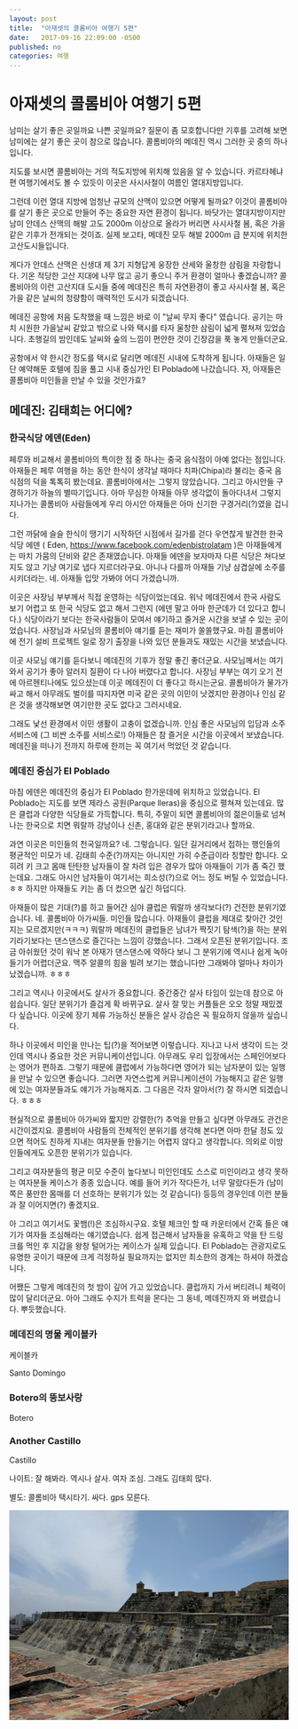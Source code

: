 ```yaml
---
layout: post
title:  "아재셋의 콜롬비아 여행기 5편"
date:   2017-09-16 22:09:00 -0500
published: no
categories: 여행
---
```


# 아재셋의 콜롬비아 여행기 5편

남미는 살기 좋은 곳일까요 나쁜 곳일까요? 질문이 좀 모호합니다만 기후를 고려해
보면 남미에는 살기 좋은 곳이 참으로 많습니다. 콜롬비아의 메데진 역시 그러한 곳
중의 하나입니다.

지도를 보시면 콜롬비아는 거의 적도지방에 위치해 있음을 알 수 있습니다.
카르타헤냐 편 여행기에서도 볼 수 있듯이 이곳은 사시사철이 여름인 열대지방입니다. 

그런데 이런 열대 지방에 엄청난 규모의 산맥이 있으면 어떻게 될까요? 이것이
콜롬비아를 살기 좋은 곳으로 만들어 주는 중요한 자연 환경이 됩니다.  바닷가는
열대지방이지만 남미 안데스 산맥의 해발 고도 2000m 이상으로 올라가 버리면
사시사철 봄, 혹은 가을 같은 기후가 전개되는 것이죠. 실제 보고타, 메데진 모두
해발 2000m 급 분지에 위치한 고산도시들입니다.

게다가 안데스 산맥은 신생대 제 3기 지형답게 웅장한 산세와 울창한 삼림을
자랑합니다. 기온 적당한 고산 지대에 나무 많고 공기 좋으니 주거 환경이 얼마나
좋겠습니까? 콜롬비아의 이런 고산지대 도시들 중에 메데진은 특히 자연환경이
좋고 사시사철 봄, 혹은 가을 같은 날씨의 청량함이 매력적인 도시가 되겠습니다.

메데진 공항에 처음 도착했을 때 느낌은 바로 이 "날씨 무지 좋다" 였습니다.
공기는 마치 시원한 가을날씨 같았고 밖으로 나와 택시를 타자 울창한 삼림이 넓게
펼쳐져 있었습니다. 초행길의 밤인데도 날씨와 숲의 느낌이 편안한 것이 긴장감을
푹 놓게 만들더군요. 

공항에서 약 한시간 정도를 택시로 달리면 메데진 시내에 도착하게 됩니다.
아재들은 일단 예약해둔 호텔에 짐을 풀고 시내 중심가인 El Poblado에 나갔습니다. 
자, 아재들은 콜롬비아 미인들을 만날 수 있을 것인가효?
 
## 메데진: 김태희는 어디에?

### 한국식당 에덴(Eden)

페루와 비교해서 콜롬비아의 특이한 점 중 하나는 중국 음식점이 아예 없다는
점입니다. 아재들은 페루 여행을 하는 동안 한식이 생각날 때마다 치파(Chipa)라
불리는 중국 음식점의 덕을 톡톡히 봤는데요. 콜롬비아에서는 그렇지 않았습니다.
그리고 아시안들 구경하기가 하늘의 별따기입니다. 아마 무심한 아재들 아무
생각없이 돌아다녀서 그렇지 지나가는 콜롬비아 사람들에게 우리 아시안 아재들은
아마 신기한 구경거리(?)였을 겁니다.

그런 까닭에 슬슬 한식이 땡기기 시작하던 시점에서 길가를 걷다 우연찮게 발견한
한국식당 에덴 ( Eden, https://www.facebook.com/edenbistrolatam )은 아재들에게는
마치 가뭄의 단비와 같은 존재였습니다. 아재들 에덴을 보자마자 다른 식당은
쳐다보지도 않고 기냥 여기로 냅다 지르더라구요. 아니나 다를까 아재들 기냥
삼겹살에 소주를 시키더라는. 네. 아재들 입맛 가봐야 어디 가겠습니까.

이곳은 사장님 부부께서 직접 운영하는 식당이었는데요. 워낙 메데진에서 한국
사람도 보기 어렵고 또 한국 식당도 없고 해서 그런지 (에덴 말고 아마 한군데가 더
있다고 합니다.) 식당이라기 보다는 한국사람들이 모여서 얘기하고 즐거운 시간을
보낼 수 있는 곳이었습니다. 사장님과 사모님의 콜롬비아 얘기를 듣는 재미가
쏠쏠했구요.  마침 콜롬비아에 전기 설비 프로젝트 일로 장기 출장을 나와 있던
분들과도 재밌는 시간을 보냈습니다.

이곳 사모님 얘기를 듣다보니 메데진의 기후가 정말 좋긴 좋더군요. 사모님께서는
여기 와서 공기가 좋아 알러지 질환이 다 나아 버렸다고 합니다. 사장님 부부는
여기 오기 전에 아르헨티나에도 있으셨는데 이곳 메데진이 더 좋다고 하시는군요.
콜롬비아가 물가가 싸고 해서 아무래도 벌이를 따지자면 미국 같은 곳의 이민이
낫겠지만 환경이나 인심 같은 것을 생각해보면 여기만한 곳도 없다고 그러시네요.

그래도 낯선 환경에서 이민 생활이 고충이 없겠습니까. 인심 좋은 사모님의 입담과
소주 서비스에 (그 비싼 소주를 서비스로!) 아재들은 참 즐거운 시간을 이곳에서
보냈습니다. 메데진을 떠나기 전까지 하루에 한끼는 꼭 여기서 먹었던 것 같습니다.

### 메데진 중심가 El Poblado 

마침 에덴은 메데진의 중심가 El Poblado 한가운데에 위치하고 있었습니다. El
Poblado는 지도를 보면 제라스 공원(Parque lleras)을 중심으로 펼쳐져 있는데요. 
많은 클럽과 다양한 식당들로 가득합니다. 특히, 주말이 되면 콜롬비아의
젊은이들로 넘쳐나는 한국으로 치면 뭐랄까 강남이나 신촌, 홍대와 같은
분위기라고나 할까요.

과연 이곳은 미인들의 천국일까요? 네. 그렇습니다. 일단 길거리에서 접하는
행인들의 평균적인 미모가 네. 김태희 수준(?)까지는 아니지만 가히 수준급이라
칭할만 합니다. 오히려 키 크고 몸매 탄탄한 남자들이 잘 차려 입은 경우가 많아
아재들이 기가 좀 죽긴 했는데요. 그래도 아시안 남자들이 여기서는 희소성(?)으로
어느 정도 버틸 수 있었습니다. ㅎㅎ 하지만 아재들도 키는 좀 더 컸으면 싶긴
하덥디다.

아재들이 많은 기대(?)를 하고 들어간 심야 클럽은 뭐랄까 생각보다(?) 건전한
분위기였습니다. 네. 콜롬비아 아가씨들. 미인들 많습니다. 아재들이 클럽을 제대로
찾아간 것인지는 모르겠지만(ㅋㅋㅋ) 뭐랄까 메데진의 클럽들은 남녀가 짝짓기
탐색(?)을 하는 분위기라기보다는 댄스댄스로 즐긴다는 느낌이 강했습니다.  그래서
오픈된 분위기입니다. 조금 아쉬웠던 것이 워낙 본 아재가 댄스댄스에 약하다 보니
그 분위기에 역시나 쉽게 녹아들기가 어렵더군요. 맥주 알콜의 힘을 빌려 보기는
했습니다만 그래봐야 얼마나 차이가 났겠습니까. ㅎㅎㅎ

그리고 역시나 이곳에서도 살사가 중요합니다. 중간중간 살사 타임이 있는데 참으로
아쉽습니다. 일단 분위기가 즐겁게 확 바뀌구요. 살사 잘 맞는 커플들은 오오 정말
재밌겠다 싶습니다. 이곳에 장기 체류 가능하신 분들은 살사 강습은 꼭 필요하지
않을까 싶습니다.

하나 이곳에서 미인을 만나는 팁(?)을 적어보면 이렇습니다. 지나고 나서 생각이
드는 것인데 역시나 중요한 것은 커뮤니케이션입니다. 아무래도 우리 입장에서는
스페인어보다는 영어가 편하죠. 그렇기 때문에 클럽에서 가능하다면 영어가 되는
남자분이 있는 일행을 만날 수 있으면 좋습니다. 그러면 자연스럽게 커뮤니케이션이
가능해지고 같은 일행에 있는 여자분들과도 얘기가 가능해지죠. 그 다음은 각자
알아서(?) 잘 하시면 되겠습니다. ㅎㅎㅎ 

현실적으로 콜롬비아 아가씨와 짧지만 강렬한(?) 추억을 만들고 싶다면 아무래도
관건은 시간이겠지요. 콜롬비아 사람들의 전체적인 분위기를 생각해 본다면 아마
한달 정도 있으면 적어도 친하게 지내는 여자분들 만들기는 어렵지 않다고
생각합니다. 의외로 이방인들에게도 오픈한 분위기가 있습니다.

그리고 여자분들의 평균 미모 수준이 높다보니 미인인데도 스스로 미인이라고 생각
못하는 여자분들 케이스가 종종 있습니다. 예를 들어 키가 작다든가, 너무
말랐다든가 (남미 쪽은 풍만한 몸매를 더 선호하는 분위기가 있는 것 같습니다)
등등의 경우인데 이런 분들과 잘 이어지면(?) 좋겠지요.

아 그리고 여기서도 꽃뱀(!)은 조심하시구요. 호텔 체크인 할 때 카운터에서 간혹
들은 얘기가 여자들 조심해라는 얘기였습니다. 쉽게 접근해서 남자들을 유혹하고
약을 탄 드링크를 먹인 후 지갑을 왕창 털어가는 케이스가 실제 있습니다. El
Poblado는 관광지로도 유명한 곳이기 때문에 크게 걱정하실 필요까지는 없지만
최소한의 경계는 하셔야 하겠습니다.

어쨌든 그렇게 메데진의 첫 밤이 깊어 가고 있었습니다. 클럽까지 가서 버티려니
체력이 많이 달리더군요. 아아 그래도 수지가 트럭을 몬다는 그 동네, 메데진까지
와 버렸습니다. 뿌듯했습니다. 

### 메데진의 명물 케이블카

케이블카

Santo Domingo

### Botero의 뚱보사랑

Botero

### Another Castillo

Castillo 

나이트: 잘 해봐라. 역시나 살사. 여자 조심. 그래도 김태희 많다.

별도: 콜롬비아 택시타기. 싸다. gps 모른다.


![Castillo San Felipe](/assets/2017-08-29-colombia-trip-04-cartagena-2/castillo.jpg)

